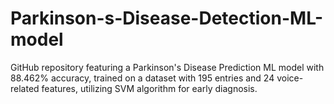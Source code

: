 # Parkinson-s-Disease-Detection-ML-model
GitHub repository featuring a Parkinson's Disease Prediction ML model with 88.462% accuracy, trained on a dataset with 195 entries and 24 voice-related features, utilizing SVM algorithm for early diagnosis.
